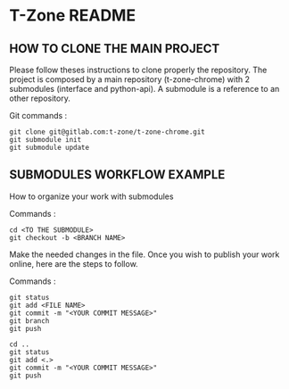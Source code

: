 # T-Zone README

## HOW TO CLONE THE MAIN PROJECT

Please follow theses instructions to clone properly the repository.
The project is composed by a main repository (t-zone-chrome) with 2 submodules (interface and python-api).
A submodule is a reference to an other repository.

Git commands :
```
git clone git@gitlab.com:t-zone/t-zone-chrome.git
git submodule init
git submodule update
```

## SUBMODULES WORKFLOW EXAMPLE

How to organize your work with submodules

Commands :
```
cd <TO THE SUBMODULE>
git checkout -b <BRANCH NAME>
```

Make the needed changes in the file.
Once you wish to publish your work online, here are the steps to follow.

Commands :
```
git status
git add <FILE NAME>
git commit -m "<YOUR COMMIT MESSAGE>"
git branch
git push

cd ..
git status
git add <.>
git commit -m "<YOUR COMMIT MESSAGE>"
git push
```
